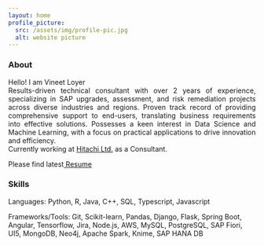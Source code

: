 ```yaml
---
layout: home
profile_picture:
  src: /assets/img/profile-pic.jpg
  alt: website picture
---
```

<h3> About </h3>
<p align="justify">
  Hello! I am Vineet Loyer<br>
  Results-driven technical consultant with over 2 years of experience, specializing in SAP upgrades, assessment, and risk remediation projects across diverse industries and regions. Proven track record of providing comprehensive support to end-users, translating business requirements into effective solutions. Possesses a keen interest in Data Science and Machine Learning, with a focus on practical applications to drive innovation and efficiency.<br>
  Currently working at <a href="https://www.hitachivantara.com/en-us/home.html"> Hitachi Ltd.</a> as a Consultant.
</p>

<p align="justify">
Please find latest<a href="/assets/Vineet-Loyer-resume-one-page.pdf"> Resume </a>
</p>

<h3> Skills </h3>
<p>
  Languages:
  Python, R, Java, C++, SQL, Typescript, Javascript
</p>
<p>Frameworks/Tools: 
Git, Scikit-learn, Pandas, Django, Flask, Spring Boot, Angular, Tensorflow, Jira, Node.js, AWS,
MySQL, PostgreSQL, SAP Fiori, UI5, MongoDB, Neo4j, Apache Spark, Knime, SAP HANA DB
</p>
